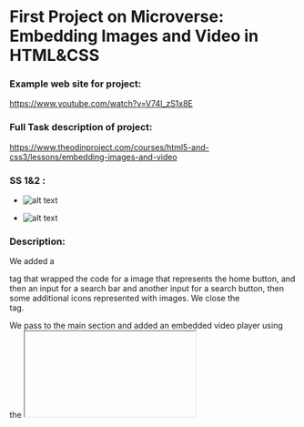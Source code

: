 # First Project on Microverse: Embedding Images and Video in HTML&CSS

### Example web site for project:

https://www.youtube.com/watch?v=V74l_zS1x8E

### Full Task description of project:

https://www.theodinproject.com/courses/html5-and-css3/lessons/embedding-images-and-video

### SS 1&2 :

* ![alt text](https://i.ibb.co/j5Zm8Y5/ss1.png "Screen Shot -1")




* ![alt text](https://i.ibb.co/B6z6XdN/ss2.png "Screen Shot -2")



### Description:

We added a <nav> tag that wrapped the code for a image that represents the home button, and then an input for a search bar and another input for a search button, then some additional icons represented with images. We close the </nav> tag.

We pass to the main section and added an embedded video player using the <iframe> tag followed by a block for video bar wrapped by a <div> wich includes paragraph with the video title then a block for video views, like, dislike and share buttons; another block for user id icon and user description; then we added the comments section wrapped by a <div> tag with a <textarea> for comments and a some comments.

The last part is the "<aside>" tag it's content is in the right most part with recommended videos, thumbnails titles and views for each video.
